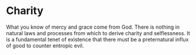 # Charity


What you know of mercy and grace come from God.
There is nothing in natural laws and processes from which to derive charity and selflessness.
It is a fundamental tenet of existence that there must be a preternatural influx of good to counter entropic evil.
